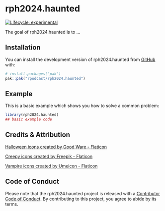 
# rph2024.haunted

<!-- badges: start -->
[![Lifecycle: experimental](https://img.shields.io/badge/lifecycle-experimental-orange.svg)](https://lifecycle.r-lib.org/articles/stages.html#experimental)
<!-- badges: end -->

The goal of rph2024.haunted is to ...

## Installation

You can install the development version of rph2024.haunted from [GitHub](https://github.com/) with:

``` r
# install.packages("pak")
pak::pak("rpodcast/rph2024.haunted")
```

## Example

This is a basic example which shows you how to solve a common problem:

``` r
library(rph2024.haunted)
## basic example code
```

## Credits & Attribution

<a href="https://www.flaticon.com/free-icons/halloween" title="halloween icons">Halloween icons created by Good Ware - Flaticon</a>

<a href="https://www.flaticon.com/free-icons/creepy" title="creepy icons">Creepy icons created by Freepik - Flaticon</a>

<a href="https://www.flaticon.com/free-icons/vampire" title="vampire icons">Vampire icons created by Umeicon - Flaticon</a>

## Code of Conduct

Please note that the rph2024.haunted project is released with a [Contributor Code of Conduct](https://contributor-covenant.org/version/2/1/CODE_OF_CONDUCT.html). By contributing to this project, you agree to abide by its terms.

